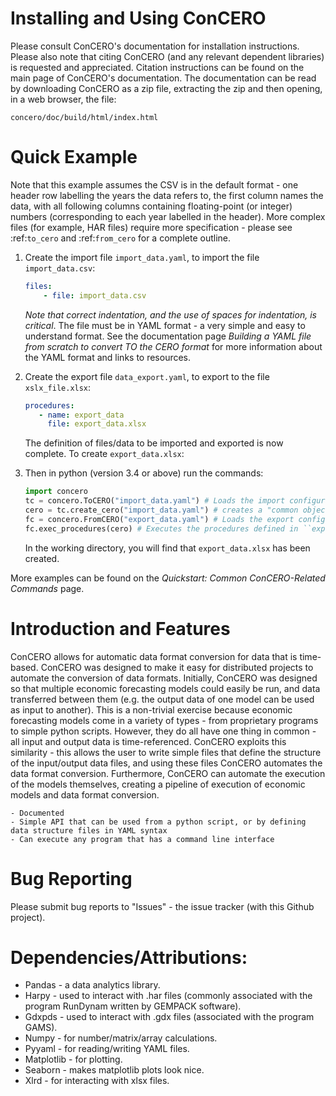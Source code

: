 # Installing and Using ConCERO

Please consult ConCERO's documentation for installation instructions. Please also note that citing ConCERO (and any relevant dependent libraries) is requested and appreciated. Citation instructions can be found on the main page of ConCERO's documentation. The documentation can be read by downloading ConCERO as a zip file, extracting the zip and then opening, in a web browser, the file:

`concero/doc/build/html/index.html`

# Quick Example

Note that this example assumes the CSV is in the default format - one header row labelling the years the data refers to, the first column names the data, with all following columns containing floating-point (or integer) numbers (corresponding to each year labelled in the header). More complex files (for example, HAR files) require more specification - please see :ref:`to_cero` and :ref:`from_cero` for a complete outline.

1. Create the import file ``import_data.yaml``, to import the file ``import_data.csv``:

    ```yaml
    files:
        - file: import_data.csv
    ```

   *Note that correct indentation, and the use of spaces for indentation, is critical*. The file must be in YAML format - a very simple and easy to understand format. See the documentation page *Building a YAML file from scratch to convert TO the CERO format* for more information about the YAML format and links to resources.

2. Create the export file ``data_export.yaml``, to export to the file ``xslx_file.xlsx``:

    ```yaml
    procedures:
       - name: export_data
         file: export_data.xlsx
    ```
    The definition of files/data to be imported and exported is now complete. To create ``export_data.xlsx``:

3. Then in python (version 3.4 or above) run the commands:

    ```python
    import concero
    tc = concero.ToCERO("import_data.yaml") # Loads the import configuration file and creates the import object (a.k.a. a ``ToCERO`` object)
    cero = tc.create_cero("import_data.yaml") # creates a "common object" (a.k.a. a 'CERO')
    fc = concero.FromCERO("export_data.yaml") # Loads the export configuration file and creates the export object (a.k.a. a ``FromCERO`` object)
    fc.exec_procedures(cero) # Executes the procedures defined in ``export_data.yaml`` on the common object (``cero``).
    ```
    In the working directory, you will find that ``export_data.xlsx`` has been created.

More examples can be found on the *Quickstart: Common ConCERO-Related Commands* page.

# Introduction and Features

 ConCERO allows for automatic data format conversion for data that is time-based. ConCERO was designed to make it easy for distributed projects to automate the conversion of data formats. Initially, ConCERO was designed so that multiple economic forecasting models could easily be run, and data transferred between them (e.g. the output data of one model can be used as input to another). This is a non-trivial exercise because economic forecasting models come in a variety of types - from proprietary programs to simple python scripts. However, they do all have one thing in common - all input and output data is time-referenced. ConCERO exploits this similarity - this allows the user to write simple files that define the structure of the input/output data files, and using these files ConCERO automates the data format conversion. Furthermore, ConCERO can automate the execution of the models themselves, creating a pipeline of execution of economic models and data format conversion.

    - Documented
    - Simple API that can be used from a python script, or by defining data structure files in YAML syntax
    - Can execute any program that has a command line interface

# Bug Reporting

Please submit bug reports to "Issues" - the issue tracker (with this Github project).

# Dependencies/Attributions:

 - Pandas - a data analytics library.
 - Harpy - used to interact with .har files (commonly associated with the program RunDynam written by GEMPACK software).
 - Gdxpds - used to interact with .gdx files (associated with the program GAMS).
 - Numpy - for number/matrix/array calculations.
 - Pyyaml - for reading/writing YAML files.
 - Matplotlib - for plotting.
 - Seaborn - makes matplotlib plots look nice.
 - Xlrd - for interacting with xlsx files.
